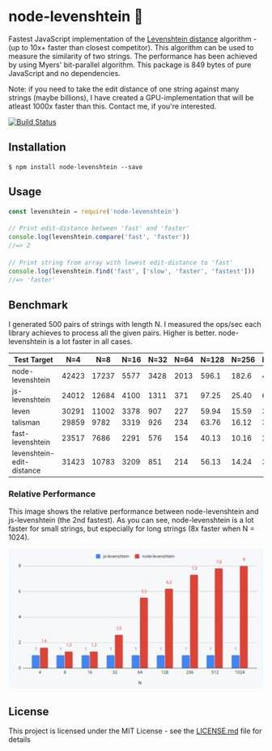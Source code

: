 # node-levenshtein :rocket: 
Fastest JavaScript implementation of the [Levenshtein distance](https://en.wikipedia.org/wiki/Levenshtein_distance) algorithm - (up to 10x+ faster than closest competitor). This algorithm can be used to measure the similarity of two strings. The performance has been achieved by using Myers' bit-parallel algorithm. This package is 849 bytes of pure JavaScript and no dependencies.

Note: if you need to take the edit distance of one string against many strings (maybe billions), I have created a GPU-implementation that will be atleast 1000x faster than this. Contact me, if you're interested.

[![Build Status](https://travis-ci.org/ka-weihe/node-levenshtein.svg?branch=master)](https://travis-ci.org/ka-weihe/node-levenshtein)
## Installation
```
$ npm install node-levenshtein --save
```

## Usage

```javascript
const levenshtein = require('node-levenshtein')

// Print edit-distance between 'fast' and 'faster' 
console.log(levenshtein.compare('fast', 'faster'))
//=> 2

// Print string from array with lowest edit-distance to 'fast'
console.log(levenshtein.find('fast', ['slow', 'faster', 'fastest']))
//=> 'faster'
```

## Benchmark
I generated 500 pairs of strings with length N. I measured the ops/sec each library achieves to process all the given pairs. Higher is better. node-levenshtein is a lot faster in all cases. 

| Test Target               | N=4   | N=8   | N=16 | N=32 | N=64 | N=128 | N=256 | N=512 | N=1024 |
|---------------------------|-------|-------|------|------|------|-------|-------|-------|--------|
| node-levenshtein          | 42423 | 17237 | 5577 | 3428 | 2013 | 596.1 | 182.6 | 49.88 | 12.99  |
| js-levenshtein            | 24012 | 12684 | 4100 | 1311 | 371  | 97.25 | 25.40 | 6.404 | 1.632  |
| leven                     | 30291 | 11002 | 3378 | 907  | 227  | 59.94 | 15.59 | 3.958 | 0.998  |
| talisman                  | 29859 | 9782  | 3319 | 926  | 234  | 63.76 | 16.12 | 3.989 | 0.986  |
| fast-levenshtein          | 23517 | 7686  | 2291 | 576  | 154  | 40.13 | 10.16 | 2.558 | 0.643  |
| levenshtein-edit-distance | 31423 | 10783 | 3209 | 851  | 214  | 56.13 | 14.24 | 3.694 | 0.931  |

### Relative Performance
This image shows the relative performance between node-levenshtein and js-levenshtein (the 2nd fastest). As you can see, node-levenshtein is a lot faster for small strings, but especially for long strings (8x faster when N = 1024).

![Benchmark](/images/relaperf.png)

## License
This project is licensed under the MIT License - see the [LICENSE.md](LICENSE.md) file for details
